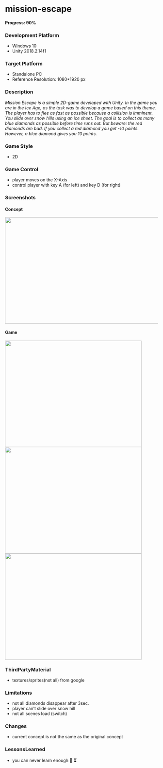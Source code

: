 # mission-escape

#### Progress: 90%

### Development Platform
   - Windows 10 
   - Unity 2018.2.14f1
  
 ### Target Platform
   - Standalone PC
   - Reference Resolution: 1080*1920 px
  
### Description
*Mission Escape is a simple 2D-game developed with Unity. In the game you are in the Ice Age, as the task was to develop a game based on this theme. The player has to flee as fast as possible because a collision is imminent. You slide over snow hills using an ice sheet. The goal is to collect as many blue diamonds as possible before time runs out. But beware: the red diamonds are bad. If you collect a red diamond you get -10 points. However, a blue diamond gives you 10 points.*

### Game Style
   - 2D
  
### Game Control
   -  player moves on the X-Axis 
   - control player with key A (for left) and key D (for right)
  
### Screenshots

  #### Concept
<img src="https://github.com/suzairi/mission-escape/blob/master/minigame2-concept.JPG" height="350" width="600">

  #### Game
 <img src="https://github.com/suzairi/mission-escape/blob/master/Menu.PNG" height="350" width="450">
 <img src="https://github.com/suzairi/mission-escape/blob/master/MainScene.PNG" height="350" width="450">
 <img src="https://github.com/suzairi/mission-escape/blob/master/GameOver.PNG" height="350" width="450">
 
 ### ThirdPartyMaterial
   - textures/sprites(not all) from google
   
 ### Limitations
   - not all diamonds disappear after 3sec. 
   - player can't slide over snow hill
   - not all scenes load (switch)
### Changes
   - current concept is not the same as the original concept
 
 ### LessonsLearned
   - you can never learn enough :100: :hourglass_flowing_sand:
 
 


